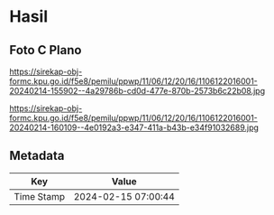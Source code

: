 # Hasil

## Foto C Plano

https://sirekap-obj-formc.kpu.go.id/f5e8/pemilu/ppwp/11/06/12/20/16/1106122016001-20240214-155902--4a29786b-cd0d-477e-870b-2573b6c22b08.jpg

https://sirekap-obj-formc.kpu.go.id/f5e8/pemilu/ppwp/11/06/12/20/16/1106122016001-20240214-160109--4e0192a3-e347-411a-b43b-e34f91032689.jpg


## Metadata

| Key        | Value               |
| ---------- | ------------------- |
| Time Stamp | 2024-02-15 07:00:44 |



